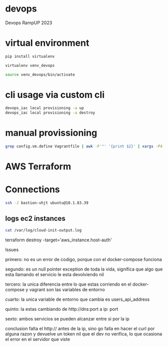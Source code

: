 # devops
Devops RampUP 2023

# virtual environment

```sh
pip install virtualenv
```

```sh
virtualenv venv_devops
```

```sh
source venv_devops/bin/activate
```

# cli usage via custom cli

```sh
devops_iac local provisioning -a up
devops_iac local provisioning -a destroy
```

# manual provissioning
```sh
grep config.vm.define Vagrantfile | awk -F'"' '{print $2}' | xargs -P4 -I {} vagrant up {}
```

# AWS Terraform

# Connections
```sh
ssh -J bastion-vhjt ubuntu@10.1.83.39
```

## logs ec2 instances
```sh
cat /var/log/cloud-init-output.log
```


terraform destroy -target='aws_instance.host-auth'

Issues

primero: no es un error de codigo, porque con el docker-compose funciona

segundo: es un null pointer exception de toda la vida, significa que algo que esta llamando el servicio le esta devolviendo nil

tercero: la unica diferencia entre lo que estas corriendo en el docker-compose y vagrant son las variables de entorno

cuarto: la unica variable de entorno que cambia es users_api_address

quinto: la estas cambiando de http://dns:port a ip: port

sexto: ambos servicios se pueden alcanzar entre si por la ip

conclusion falta el http:// antes de la ip, sino go falla en hacer el curl por alguna razon y devuelve un token nil que el dev no verifica, lo que ocasiona el error en el servidor que viste
